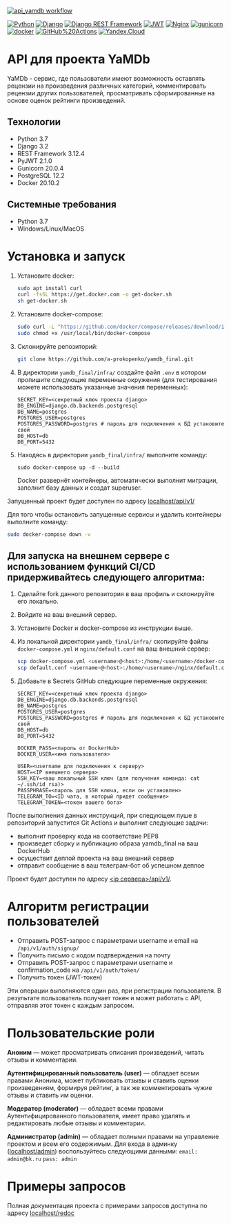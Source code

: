[![api_yamdb workflow](https://github.com/a-prokopenko/yamdb_final/actions/workflows/yamdb_workflow.yml/badge.svg)](https://github.com/a-prokopenko/yamdb_final/actions/workflows/yamdb_workflow.yml)

[![Python](https://img.shields.io/badge/-Python-464646?style=flat&logo=Python&logoColor=ffffff&color=043A6B)](https://www.python.org/)
[![Django](https://img.shields.io/badge/-Django-464646?style=flat&logo=Django&logoColor=ffffff&color=043A6B)](https://www.djangoproject.com/)
[![Django REST Framework](https://img.shields.io/badge/-Django%20REST%20Framework-464646?style=flat&logo=Django%20REST%20Framework&logoColor=ffffff&color=043A6B)](https://www.django-rest-framework.org/)
[![JWT](https://img.shields.io/badge/-JWT-464646?style=flat&color=043A6B)](https://jwt.io/)
[![Nginx](https://img.shields.io/badge/-NGINX-464646?style=flat-square&logo=NGINX)](https://nginx.org/ru/)
[![gunicorn](https://img.shields.io/badge/-gunicorn-464646?style=flat-square&logo=gunicorn)](https://gunicorn.org/)
[![docker](https://img.shields.io/badge/-Docker-464646?style=flat-square&logo=docker)](https://www.docker.com/)
[![GitHub%20Actions](https://img.shields.io/badge/-GitHub%20Actions-464646?style=flat-square&logo=GitHub%20actions)](https://github.com/features/actions)
[![Yandex.Cloud](https://img.shields.io/badge/-Yandex.Cloud-464646?style=flat-square&logo=Yandex.Cloud)](https://cloud.yandex.ru/)
# API для проекта YaMDb
YaMDb - сервис, где пользователи имеют возможность оставлять рецензии на произведения различных категорий, комментировать рецензии других пользователей, просматривать сформированные на основе оценок рейтинги произведений.

## Технологии
 - Python 3.7
 - Django 3.2
 - REST Framework 3.12.4
 - PyJWT 2.1.0
 - Gunicorn 20.0.4
 - PostgreSQL 12.2
 - Docker 20.10.2

## Системные требования
- Python 3.7
- Windows/Linux/MacOS

# Установка и запуск
1. Установите docker:
    ```bash
    sudo apt install curl
    curl -fsSL https://get.docker.com -o get-docker.sh
    sh get-docker.sh  
    ```
2. Установите docker-compose:
    ```bash
    sudo curl -L "https://github.com/docker/compose/releases/download/1.26.0/docker-compose-$(uname -s)-$(uname -m)" -o /usr/local/bin/docker-compose
    sudo chmod +x /usr/local/bin/docker-compose
    ```
3. Склонируйте репозиторий:
    ```bash
    git clone https://github.com/a-prokopenko/yamdb_final.git
    ```
3. В директории `yamdb_final/infra/` создайте файл `.env` в котором пропишите следующие переменные окружения (для тестирования можете использовать указанные значения переменных):
    ```
    SECRET_KEY=<секретный ключ проекта django>
    DB_ENGINE=django.db.backends.postgresql
    DB_NAME=postgres
    POSTGRES_USER=postgres
    POSTGRES_PASSWORD=postgres # пароль для подключения к БД установите свой
    DB_HOST=db
    DB_PORT=5432
    ```
4. Находясь в директории `yamdb_final/infra/` выполните команду:

    ```
    sudo docker-compose up -d --build
    ```
   Docker развернёт контейнеры, автоматически выполнит миграции, заполнит базу данных и создат superuser. 

Запущенный проект будет доступен по адресу [localhost/api/v1/](http://localhost/api/v1/)

Для того чтобы остановить запущенные сервисы и удалить контейнеры выполните команду: 
```bash
sudo docker-compose down -v
```
 
## Для запуска на внешнем сервере с использованием функций CI/CD придерживайтесь следующего алгоритма:
1. Сделайте fork данного репозитория в ваш профиль и склонируйте его локально.
2. Войдите на ваш внешний сервер.
3. Установите Docker и docker-compose из инструкции выше.
4. Из локальной директории `yamdb_final/infra/` cкопируйте файлы `docker-compose.yml` и `nginx/default.conf` на ваш внешний сервер:
    ```bash
    scp docker-compose.yml <username>@<host>:/home/<username>/docker-compose.yml
    scp default.conf <username>@<host>:/home/<username>/nginx/default.conf
    ```
5. Добавьте в Secrets GitHub следующие переменные окружения:

    ```
    SECRET_KEY=<секретный ключ проекта django>
    DB_ENGINE=django.db.backends.postgresql
    DB_NAME=postgres
    POSTGRES_USER=postgres
    POSTGRES_PASSWORD=postgres # пароль для подключения к БД установите свой
    DB_HOST=db
    DB_PORT=5432
    
    DOCKER_PASS=<пароль от DockerHub>
    DOCKER_USER=<имя пользователя>
    
    USER=<username для подключения к серверу>
    HOST=<IP внешнего сервера>
    SSH_KEY=<ваш локальный SSH ключ (для получения команда: cat ~/.ssh/id_rsa)>
    PASSPHRASE=<пароль для SSH ключа, если он установлен>
    TELEGRAM_TO=<ID чата, в который придет сообщение>
    TELEGRAM_TOKEN=<токен вашего бота>
    ``` 

После выполнения данных инструкций, при следующем пуше в репозиторий запустится Git Actions и выполнит следующие задачи:
- выполнит проверку кода на соответствие PEP8
- произведет сборку и публикацию образа yamdb_final на ваш DockerHub
- осуществит деплой проекта на ваш внешний сервер
- отправит сообщение в ваш телеграм-бот об успешном деплое

Проект будет доступен по адресу [<ip сервера>/api/v1/](http://ip/api/v1/).

# Алгоритм регистрации пользователей
- Отправить POST-запрос с параметрами username и email на `/api/v1/auth/signup/`
- Получить письмо с кодом подтверждения на почту
- Отправить POST-запрос с параметрами username и confirmation_code на `/api/v1/auth/token/`
- Получить токен (JWT-токен)

Эти операции выполняются один раз, при регистрации пользователя. В результате пользователь получает токен и может работать с API, отправляя этот токен с каждым запросом.

# Пользовательские роли
**Аноним** — может просматривать описания произведений, читать отзывы и комментарии.

**Аутентифицированный пользователь (user)** — обладает всеми правами Анонима, может публиковать отзывы и ставить оценки произведениям, формируя рейтинг, а так же комментировать чужие отзывы и ставить им оценки.

**Модератор (moderator)** — обладает всеми правами Аутентифицированного пользователя, имеет право удалять и редактировать любые отзывы и комментарии.

**Администратор (admin)** — обладает полными правами на управление проектом и всем его содержимым.
  Для входа в админку ([localhost/admin](http://localhost/admin)) воспользуйтесь следующими данными:
  `email: admin@bk.ru`
   `pass: admin`

# Примеры запросов
Полная документация проекта с примерами запросов доступна по адресу [localhost/redoc](http://localhost/redoc)
